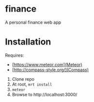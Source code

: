 finance
=======

A personal finance web app

Installation
=======
Requires: 
- [https://www.meteor.com](Meteor)
- [http://compass-style.org/](Compass)

1. Clone repo
2. At root, `mrt install`
3. `meteor`
4. Browse to http://localhost:3000/
